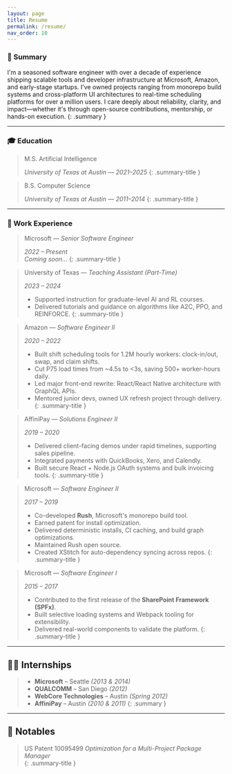 ```yaml
---
layout: page
title: Resume
permalink: /resume/
nav_order: 10
---
```


### 📌 Summary

I'm a seasoned software engineer with over a decade of experience shipping scalable tools and developer infrastructure at Microsoft, Amazon, and early-stage startups. I’ve owned projects ranging from monorepo build systems and cross-platform UI architectures to real-time scheduling platforms for over a million users. I care deeply about reliability, clarity, and impact—whether it's through open-source contributions, mentorship, or hands-on execution.
{: .summary }

---

### 🎓 Education

>  M.S. Artificial Intelligence  
>
> *University of Texas at Austin* — *2021–2025*
{: .summary-title }

>  B.S. Computer Science  
>
> *University of Texas at Austin* — *2011–2014*
{: .summary-title }

---

### 💼 Work Experience

> Microsoft — *Senior Software Engineer*  
>
> *2022 – Present*  
> *Coming soon...*
{: .summary-title }


> University of Texas — *Teaching Assistant (Part-Time)*  
>
> *2023 – 2024*
> - Supported instruction for graduate-level AI and RL courses.
> - Delivered tutorials and guidance on algorithms like A2C, PPO, and REINFORCE.
{: .summary-title }

> Amazon — *Software Engineer II*  
>
> *2020 – 2022*
> - Built shift scheduling tools for 1.2M hourly workers: clock-in/out, swap, and claim shifts.
> - Cut P75 load times from ~4.5s to <3s, saving 500+ worker-hours daily.
> - Led major front-end rewrite: React/React Native architecture with GraphQL APIs.
> - Mentored junior devs, owned UX refresh project through delivery.
{: .summary-title }

> AffiniPay — *Solutions Engineer II*  
>
> *2019 – 2020*
> - Delivered client-facing demos under rapid timelines, supporting sales pipeline.
> - Integrated payments with QuickBooks, Xero, and Calendly.
> - Built secure React + Node.js OAuth systems and bulk invoicing tools.
{: .summary-title }

> Microsoft — *Software Engineer II*
>  
> *2017 – 2019*
> - Co-developed **Rush**, Microsoft's monorepo build tool.
> - Earned patent for install optimization.
> - Delivered deterministic installs, CI caching, and build graph optimizations.
> - Maintained Rush open source.
> - Created XStitch for auto-dependency syncing across repos.
{: .summary-title }

> Microsoft — *Software Engineer I*  
>
> *2015 – 2017*
> - Contributed to the first release of the **SharePoint Framework (SPFx)**.
> - Built selective loading systems and Webpack tooling for extensibility.
> - Delivered real-world components to validate the platform.
{: .summary-title }

---

## 🧑‍💻 Internships

> - **Microsoft** – Seattle *(2013 & 2014)*  
> - **QUALCOMM** – San Diego *(2012)*  
> - **WebCore Technologies** – Austin *(Spring 2012)*  
> - **AffiniPay** – Austin *(2010 & 2011)*
{: .summary }

---

## 🏅 Notables

> US Patent 10095499
> *Optimization for a Multi-Project Package Manager*  
{: .summary-title }